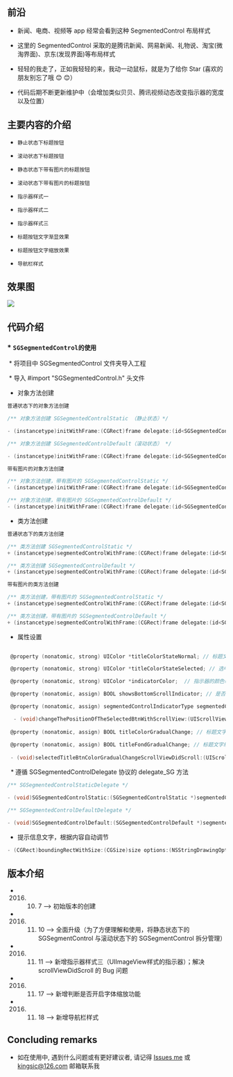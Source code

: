 
## 前沿

* 新闻、电商、视频等 app 经常会看到这种 SegmentedControl 布局样式

* 这里的 SegmentedControl 采取的是腾讯新闻、网易新闻、礼物说、淘宝(微淘界面)、京东(发现界面)等布局样式

* 轻轻的我走了，正如我轻轻的来，我动一动鼠标，就是为了给你 Star (喜欢的朋友别忘了哦 😊 😊）

* 代码后期不断更新维护中（会增加类似贝贝、腾讯视频动态改变指示器的宽度以及位置）


## 主要内容的介绍

* `静止状态下标题按钮`<br>

* `滚动状态下标题按钮`<br>

* `静态状态下带有图片的标题按钮`<br>

* `滚动状态下带有图片的标题按钮`<br>

* `指示器样式一`<br>

* `指示器样式二`<br>

* `指示器样式三`<br>

* `标题按钮文字渐显效果`<br>

* `标题按钮文字缩放效果`<br>

* `导航栏样式`<br>


## 效果图

![](https://github.com/kingsic/SGSegmentedControl/raw/master/Gif/sorgle.gif) 


## 代码介绍

### * `SGSegmentedControl的使用`<br>

  * 将项目中 SGSegmentedControl 文件夹导入工程

  * 导入 #import "SGSegmentedControl.h" 头文件

  * 对象方法创建
```Objective-C
普通状态下的对象方法创建

/** 对象方法创建 SGSegmentedControlStatic （静止状态）*/

- (instancetype)initWithFrame:(CGRect)frame delegate:(id<SGSegmentedControlStaticDelegate>)delegate childVcTitle:(NSArray *)childVcTitle;

/** 对象方法创建 SGSegmentedControlDefault（滚动状态） */

- (instancetype)initWithFrame:(CGRect)frame delegate:(id<SGSegmentedControlDefaultDelegate>)delegate childVcTitle:(NSArray *)childVcTitle isScaleText:(BOOL)isScaleText;
```

```Objective-C
带有图片的对象方法创建

/** 对象方法创建，带有图片的 SGSegmentedControlStatic */
- (instancetype)initWithFrame:(CGRect)frame delegate:(id<SGSegmentedControlStaticDelegate>)delegate nomalImageArr:(NSArray *)nomalImageArr selectedImageArr:(NSArray *)selectedImageArr childVcTitle:(NSArray *)childVcTitle;

/** 对象方法创建，带有图片的 SGSegmentedControlDefault */
- (instancetype)initWithFrame:(CGRect)frame delegate:(id<SGSegmentedControlDefaultDelegate>)delegate nomalImageArr:(NSArray *)nomalImageArr selectedImageArr:(NSArray *)selectedImageArr childVcTitle:(NSArray *)childVcTitle;
```

  * 类方法创建
```Objective-C
普通状态下的类方法创建

/** 类方法创建 SGSegmentedControlStatic */
+ (instancetype)segmentedControlWithFrame:(CGRect)frame delegate:(id<SGSegmentedControlStaticDelegate>)delegate childVcTitle:(NSArray *)childVcTitle;

/** 类方法创建 SGSegmentedControlDefault */
+ (instancetype)segmentedControlWithFrame:(CGRect)frame delegate:(id<SGSegmentedControlDefaultDelegate>)delegate childVcTitle:(NSArray *)childVcTitle isScaleText:(BOOL)isScaleText;
```

```Objective-C
带有图片的类方法创建

/** 类方法创建，带有图片的 SGSegmentedControlStatic */
+ (instancetype)segmentedControlWithFrame:(CGRect)frame delegate:(id<SGSegmentedControlStaticDelegate>)delegate nomalImageArr:(NSArray *)nomalImageArr selectedImageArr:(NSArray *)selectedImageArr childVcTitle:(NSArray *)childVcTitle;

/** 类方法创建，带有图片的 SGSegmentedControlDefault */
+ (instancetype)segmentedControlWithFrame:(CGRect)frame delegate:(id<SGSegmentedControlDefaultDelegate>)delegate nomalImageArr:(NSArray *)nomalImageArr selectedImageArr:(NSArray *)selectedImageArr childVcTitle:(NSArray *)childVcTitle;
```

  * 属性设置
```Objective-C
 
 @property (nonatomic, strong) UIColor *titleColorStateNormal; // 标题文字颜色(默认为黑色)

 @property (nonatomic, strong) UIColor *titleColorStateSelected; // 选中时标题文字颜色(默认为红色) 

 @property (nonatomic, strong) UIColor *indicatorColor;  // 指示器的颜色(默认为红色) 

 @property (nonatomic, assign) BOOL showsBottomScrollIndicator; // 是否显示底部滚动指示器(默认为YES, 显示)

 @property (nonatomic, assign) segmentedControlIndicatorType segmentedControlIndicatorType;  // 枚举属性, 指示器样式(默认为底部样式)

  - (void)changeThePositionOfTheSelectedBtnWithScrollView:(UIScrollView *)scrollView; // 改变选中button的位置以及指示器位置变化（给外界scrollView提供的方法 -> 必须实现）
   
 @property (nonatomic, assign) BOOL titleColorGradualChange; // 标题文字渐变效果(默认为NO), 与- (void)selectedTitleBtnColorGradualChangeScrollViewDidScroll:(UIScrollView *)scrollView方法，一起才会生效 (附言：先设置属性，再实现方法)
   
 @property (nonatomic, assign) BOOL titleFondGradualChange; // 标题文字缩放效果(默认为NO), 与- (void)selectedTitleBtnColorGradualChangeScrollViewDidScroll:(UIScrollView *)scrollView方法，一起才会生效 (附言：先设置属性，再实现方法)
   
 - (void)selectedTitleBtnColorGradualChangeScrollViewDidScroll:(UIScrollView *)scrollView; // 文字渐显、缩放效果的实现（给外界 scrollViewDidScroll 提供的方法 -> 可供选择） (附言：先设置属性，再实现方法) 
```

   * 遵循 SGSegmentedControlDelegate 协议的 delegate_SG 方法
```Objective-C
/** SGSegmentedControlStaticDelegate */

- (void)SGSegmentedControlStatic:(SGSegmentedControlStatic *)segmentedControlStatic didSelectTitleAtIndex:(NSInteger)index;

/** SGSegmentedControlDefaultDelegate */

- (void)SGSegmentedControlDefault:(SGSegmentedControlDefault *)segmentedControlDefault didSelectTitleAtIndex:(NSInteger)index;
```

* 提示信息文字，根据内容自动调节
```Objective-C
- (CGRect)boundingRectWithSize:(CGSize)size options:(NSStringDrawingOptions)options attributes:(nullable NSDictionary *)attributes context:(nullable NSStringDrawingContext *)context;
```


## 版本介绍

* 2016. 10. 7  --> 初始版本的创建
* 2016. 11. 10 --> 全面升级（为了方便理解和使用，将静态状态下的 SGSegmentControl 与滚动状态下的 SGSegmentControl 拆分管理）
* 2016. 11. 11 --> 新增指示器样式三（UIImageView样式的指示器）；解决 scrollViewDidScroll 的 Bug 问题
* 2016. 11. 17 --> 新增判断是否开启字体缩放功能
* 2016. 11. 18 --> 新增导航栏样式


## Concluding remarks

* 如在使用中, 遇到什么问题或有更好建议者, 请记得 [Issues me](https://github.com/kingsic/SGSegmentedControl/issues) 或 kingsic@126.com 邮箱联系我

